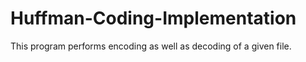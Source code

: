 # Huffman-Coding-Implementation

This program performs encoding as well as decoding of a given file.
